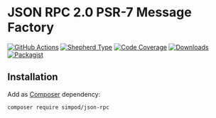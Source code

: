 # JSON RPC 2.0 PSR-7 Message Factory

[![GitHub Actions][GA Image]][GA Link]
[![Shepherd Type][Shepherd Image]][Shepherd Link]
[![Code Coverage][Coverage Image]][CodeCov Link]
[![Downloads][Downloads Image]][Packagist Link]
[![Packagist][Packagist Image]][Packagist Link]

## Installation

Add as [Composer](https://getcomposer.org/) dependency:

```sh
composer require simpod/json-rpc
```

[GA Image]: https://github.com/simPod/PhpJsonRpc/workflows/CI/badge.svg

[GA Link]: https://github.com/simPod/PhpJsonRpc/actions?query=workflow%3A%22CI%22+branch%3Amaster

[Shepherd Image]: https://shepherd.dev/github/simPod/PhpJsonRpc/coverage.svg

[Shepherd Link]: https://shepherd.dev/github/simPod/PhpJsonRpc

[Coverage Image]: https://codecov.io/gh/simPod/PhpJsonRpc/branch/master/graph/badge.svg

[CodeCov Link]: https://codecov.io/gh/simPod/PhpJsonRpc/branch/master

[Downloads Image]: https://poser.pugx.org/simpod/json-rpc/d/total.svg

[Packagist Image]: https://poser.pugx.org/simpod/json-rpc/v/stable.svg

[Packagist Link]: https://packagist.org/packages/simpod/json-rpc
